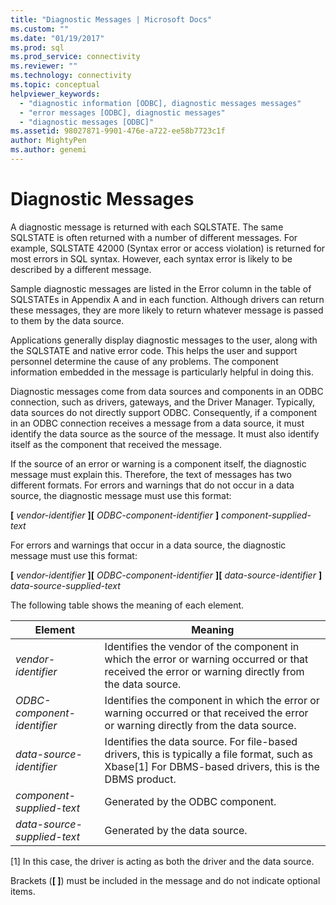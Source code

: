 ```yaml
---
title: "Diagnostic Messages | Microsoft Docs"
ms.custom: ""
ms.date: "01/19/2017"
ms.prod: sql
ms.prod_service: connectivity
ms.reviewer: ""
ms.technology: connectivity
ms.topic: conceptual
helpviewer_keywords: 
  - "diagnostic information [ODBC], diagnostic messages messages"
  - "error messages [ODBC], diagnostic messages"
  - "diagnostic messages [ODBC]"
ms.assetid: 98027871-9901-476e-a722-ee58b7723c1f
author: MightyPen
ms.author: genemi
---
```

# Diagnostic Messages
A diagnostic message is returned with each SQLSTATE. The same SQLSTATE is often returned with a number of different messages. For example, SQLSTATE 42000 (Syntax error or access violation) is returned for most errors in SQL syntax. However, each syntax error is likely to be described by a different message.  
  
 Sample diagnostic messages are listed in the Error column in the table of SQLSTATEs in Appendix A and in each function. Although drivers can return these messages, they are more likely to return whatever message is passed to them by the data source.  
  
 Applications generally display diagnostic messages to the user, along with the SQLSTATE and native error code. This helps the user and support personnel determine the cause of any problems. The component information embedded in the message is particularly helpful in doing this.  
  
 Diagnostic messages come from data sources and components in an ODBC connection, such as drivers, gateways, and the Driver Manager. Typically, data sources do not directly support ODBC. Consequently, if a component in an ODBC connection receives a message from a data source, it must identify the data source as the source of the message. It must also identify itself as the component that received the message.  
  
 If the source of an error or warning is a component itself, the diagnostic message must explain this. Therefore, the text of messages has two different formats. For errors and warnings that do not occur in a data source, the diagnostic message must use this format:  
  
 **[** *vendor-identifier* **][** *ODBC-component-identifier* **]** *component-supplied-text*  
  
 For errors and warnings that occur in a data source, the diagnostic message must use this format:  
  
 **[** *vendor-identifier* **][** *ODBC-component-identifier* **][** *data-source-identifier* **]** *data-source-supplied-text*  
  
 The following table shows the meaning of each element.  
  
|Element|Meaning|  
|-------------|-------------|  
|*vendor-identifier*|Identifies the vendor of the component in which the error or warning occurred or that received the error or warning directly from the data source.|  
|*ODBC-component-identifier*|Identifies the component in which the error or warning occurred or that received the error or warning directly from the data source.|  
|*data-source-identifier*|Identifies the data source. For file-based drivers, this is typically a file format, such as Xbase[1] For DBMS-based drivers, this is the DBMS product.|  
|*component-supplied-text*|Generated by the ODBC component.|  
|*data-source-supplied-text*|Generated by the data source.|  
  
 [1]   In this case, the driver is acting as both the driver and the data source.  
  
 Brackets (**[ ]**) must be included in the message and do not indicate optional items.
